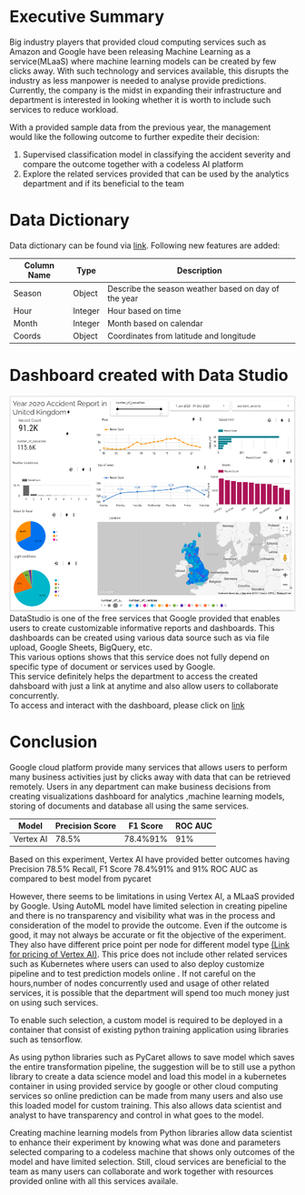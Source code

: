 # Executive Summary

Big industry players that provided cloud computing services such as Amazon and Google have been releasing Machine Learning as a service(MLaaS) where machine learning models can be created by few clicks away. With such technology and services available, this disrupts the industry as less manpower is needed to analyse provide predictions. 
Currently, the company is the midst in expanding their infrastructure and department is interested in looking whether it is worth to include such services to reduce workload.

With a provided sample data from the previous year, the management would like the following outcome to further expedite their decision:
1.   Supervised classification model in classifying the accident severity and compare the outcome together with a codeless AI platform 
2.   Explore the related services provided that can be used by the analytics department and if its beneficial to the team

# Data Dictionary

Data dictionary can be found via [link](https://github.com/rahyu92/data-science-project/blob/main/capstone/data/road-safety-lookups.csv).
Following new features are added:

Column Name| Type| Description|
--|--|--|
Season| Object| Describe the season weather based on day of the year|
Hour| Integer | Hour based on time|
Month| Integer | Month based on calendar|
Coords | Object| Coordinates from latitude and longitude|

# Dashboard created with Data Studio

![alt text](https://github.com/rahyu92/data-science-project/blob/main/capstone/code/dashboard_image.PNG)
DataStudio is one of the free services that Google provided that enables users to create customizable informative reports and dashboards.
This dashboards can be created using various data source such as via file upload, Google Sheets, BigQuery, etc. <br/>
This various options shows that this service does not fully depend on specific type of document or services used by Google.<br/>
This service definitely helps the department to access the created dahsboard with just a link at anytime and also allow users to collaborate concurrently.<br/>
To access and interact with the dashboard, please click on  [link](https://datastudio.google.com/reporting/7ad8ff1d-6f16-401f-ad59-c178c760a0d0)

# Conclusion

Google cloud platform provide many services that allows users to perform many business activities just by clicks away with data that can be retrieved remotely. Users in any department can make business decisions from creating visualizations dashboard for analytics ,machine learning models, storing of documents and database all using the same services.

Model| Precision Score| F1 Score| ROC AUC|
--|--|--|--|
Vertex AI| 78.5% | 78.4%91%| 91% |



Based on this experiment, Vertex AI have provided better outcomes having Precision 78.5% Recall, F1 Score 78.4%91% and 91% ROC AUC as compared to best model from pycaret 

However, there seems to be limitations in using Vertex AI, a MLaaS provided by Google. Using AutoML model have limited selection in creating pipeline and there is no transparency and visibility what was in the process and consideration of the model to provide the outcome. Even if the outcome is good, it may not always be accurate or fit the objective of the experiment. They also have different price point per node for different model type  [(Link for pricing of Vertex AI)](https://cloud.google.com/vertex-ai/pricing#video-data). This price does not include other related services such as Kubernetes where users can used to also deploy customize pipeline and to test prediction models online . If not careful on the hours,number of nodes concurrently used and usage of other related services, it is possible that the department will spend too much money just on using such services.


To enable such selection, a custom model is required to be deployed in a container that consist of existing python training application using libraries such as tensorflow.

As using python libraries such as PyCaret allows to save model which saves the entire transformation pipeline, the suggestion will be to still use a python library to create a data science model and  load this model in a kubernetes container in using provided service by google or other cloud computing services so online prediction can be made from many users and also use this loaded model for custom training. This also allows data scientist and analyst to have transparency and control in what goes to the model.

Creating machine learning models from Python libraries allow data scientist to enhance their experiment by knowing what was done and parameters selected comparing to a codeless machine that shows only outcomes of the model and have limited selection. Still, cloud services are beneficial to the team as many users can collaborate and work together with resources provided online with all this services availale.

